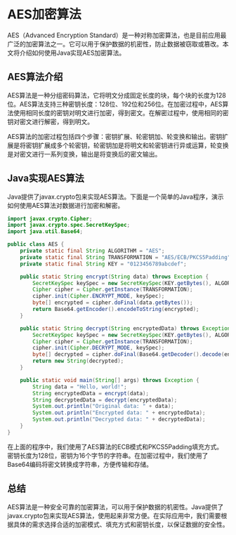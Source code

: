 # AES加密算法

AES（Advanced Encryption Standard）是一种对称加密算法，也是目前应用最广泛的加密算法之一。它可以用于保护数据的机密性，防止数据被窃取或篡改。本文将介绍如何使用Java实现AES加密算法。

## AES算法介绍

AES算法是一种分组密码算法，它将明文分成固定长度的块，每个块的长度为128位。AES算法支持三种密钥长度：128位、192位和256位。在加密过程中，AES算法使用相同长度的密钥对明文进行加密，得到密文。在解密过程中，使用相同的密钥对密文进行解密，得到明文。

AES算法的加密过程包括四个步骤：密钥扩展、轮密钥加、轮变换和输出。密钥扩展是将密钥扩展成多个轮密钥，轮密钥加是将明文和轮密钥进行异或运算，轮变换是对密文进行一系列变换，输出是将变换后的密文输出。

## Java实现AES算法

Java提供了javax.crypto包来实现AES算法。下面是一个简单的Java程序，演示如何使用AES算法对数据进行加密和解密。

```java
import javax.crypto.Cipher;
import javax.crypto.spec.SecretKeySpec;
import java.util.Base64;

public class AES {
    private static final String ALGORITHM = "AES";
    private static final String TRANSFORMATION = "AES/ECB/PKCS5Padding";
    private static final String KEY = "0123456789abcdef";

    public static String encrypt(String data) throws Exception {
        SecretKeySpec keySpec = new SecretKeySpec(KEY.getBytes(), ALGORITHM);
        Cipher cipher = Cipher.getInstance(TRANSFORMATION);
        cipher.init(Cipher.ENCRYPT_MODE, keySpec);
        byte[] encrypted = cipher.doFinal(data.getBytes());
        return Base64.getEncoder().encodeToString(encrypted);
    }

    public static String decrypt(String encryptedData) throws Exception {
        SecretKeySpec keySpec = new SecretKeySpec(KEY.getBytes(), ALGORITHM);
        Cipher cipher = Cipher.getInstance(TRANSFORMATION);
        cipher.init(Cipher.DECRYPT_MODE, keySpec);
        byte[] decrypted = cipher.doFinal(Base64.getDecoder().decode(encryptedData));
        return new String(decrypted);
    }

    public static void main(String[] args) throws Exception {
        String data = "Hello, world!";
        String encryptedData = encrypt(data);
        String decryptedData = decrypt(encryptedData);
        System.out.println("Original data: " + data);
        System.out.println("Encrypted data: " + encryptedData);
        System.out.println("Decrypted data: " + decryptedData);
    }
}
```

在上面的程序中，我们使用了AES算法的ECB模式和PKCS5Padding填充方式。密钥长度为128位，密钥为16个字节的字符串。在加密过程中，我们使用了Base64编码将密文转换成字符串，方便传输和存储。

## 总结

AES算法是一种安全可靠的加密算法，可以用于保护数据的机密性。Java提供了javax.crypto包来实现AES算法，使用起来非常方便。在实际应用中，我们需要根据具体的需求选择合适的加密模式、填充方式和密钥长度，以保证数据的安全性。